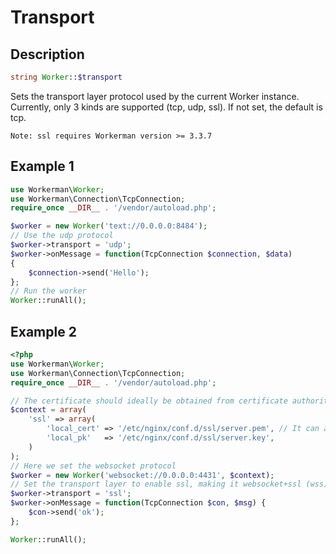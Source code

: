 # Transport
## Description
```php
string Worker::$transport
```
Sets the transport layer protocol used by the current Worker instance. Currently, only 3 kinds are supported (tcp, udp, ssl). If not set, the default is tcp.

``` Note: ssl requires Workerman version >= 3.3.7 ```

## Example 1
```php
use Workerman\Worker;
use Workerman\Connection\TcpConnection;
require_once __DIR__ . '/vendor/autoload.php';

$worker = new Worker('text://0.0.0.0:8484');
// Use the udp protocol
$worker->transport = 'udp';
$worker->onMessage = function(TcpConnection $connection, $data)
{
    $connection->send('Hello');
};
// Run the worker
Worker::runAll();
```

## Example 2
```php
<?php
use Workerman\Worker;
use Workerman\Connection\TcpConnection;
require_once __DIR__ . '/vendor/autoload.php';

// The certificate should ideally be obtained from certificate authorities
$context = array(
    'ssl' => array(
        'local_cert' => '/etc/nginx/conf.d/ssl/server.pem', // It can also be a .crt file
        'local_pk'   => '/etc/nginx/conf.d/ssl/server.key',
    )
);
// Here we set the websocket protocol
$worker = new Worker('websocket://0.0.0.0:4431', $context);
// Set the transport layer to enable ssl, making it websocket+ssl (wss)
$worker->transport = 'ssl';
$worker->onMessage = function(TcpConnection $con, $msg) {
    $con->send('ok');
};

Worker::runAll();
```
